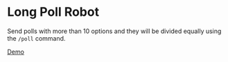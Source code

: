 # Long Poll Robot
Send polls with more than 10 options and they will be divided equally using the `/poll` command.

[Demo](http://t.me/longPollRobot)
